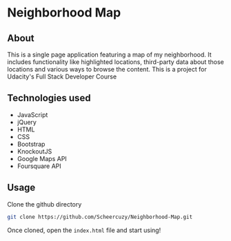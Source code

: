 # Neighborhood Map

## About

This is a single page application featuring a map of my neighborhood. It includes functionality like highlighted locations, third-party data about those locations and various ways to browse the content. This is a project for Udacity's Full Stack Developer Course

## Technologies used

- JavaScript
- jQuery
- HTML
- CSS
- Bootstrap
- KnockoutJS
- Google Maps API
- Foursquare API

## Usage

Clone the github directory

```bash
git clone https://github.com/Scheercuzy/Neighborhood-Map.git
```

Once cloned, open the `index.html` file and start using!